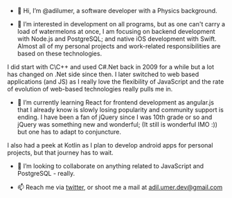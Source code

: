 - 👋 Hi, I’m @adilumer, a software developer with a Physics background.

- 👀 I’m interested in development on all programs, but as one can't carry a load of watermelons at once, I am focusing on backend development with Node.js and PostgreSQL; and native iOS development with Swift. Almost all of my personal projects and work-related responsibilities are based on these technologies. 

I did start with C\C++ and used C#.Net back in 2009 for a while but a lot has changed on .Net side since then. I later switched to web based applications (and JS) as I really love the flexibility of JavaScript and the rate of evolution of web-based technologies really pulls me in. 

- 🌱 I’m currently learning React for frontend development as angular.js that I already know is slowly losing popularity and community support is ending. I have been a fan of jQuery since I was 10th grade or so and jQuery was something new and wonderful; (It still is wonderful IMO :)) but one has to adapt to conjuncture.

I also had a peek at Kotlin as I plan to develop android apps for personal projects, but that journey has to wait. 

- 💞️ I’m looking to collaborate on anything related to JavaScript and PostgreSQL - really.

- 📫 Reach me via [twitter](https://twitter.com/adilumer_), or shoot me a mail at adil.umer.dev@gmail.com
